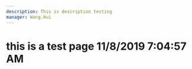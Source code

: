 ```yaml
---
description: This is description testing
manager: Wang.Hui
---
```

# this is a test page 11/8/2019 7:04:57 AM